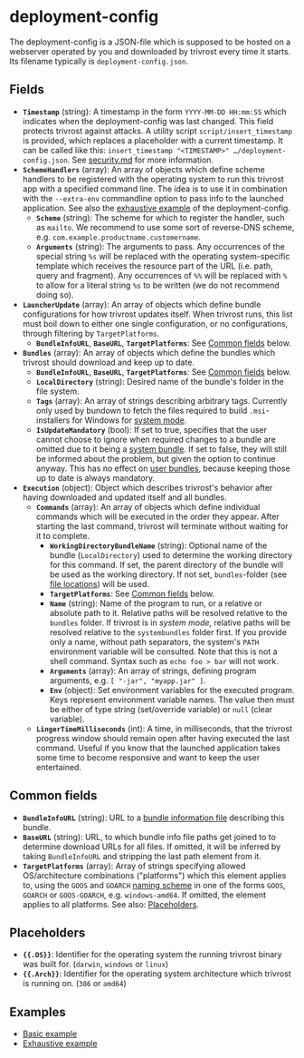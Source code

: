 # deployment-config

The deployment-config is a JSON-file which is supposed to be hosted on a webserver operated by you and downloaded by trivrost every time it starts. Its filename typically is `deployment-config.json`.

## Fields

* **`Timestamp`** (string): A timestamp in the form `YYYY-MM-DD HH:mm:SS` which indicates when the deployment-config was last changed. This field protects trivrost against attacks. A utility script `script/insert_timestamp` is provided, which replaces a placeholder with a current timestamp. It can be called like this: `insert_timestamp "<TIMESTAMP>" …/deployment-config.json`. See [security.md](security.md) for more information.
* **`SchemeHandlers`** (array): An array of objects which define scheme handlers to be registered with the operating system to run this trivrost app with a specified command line. The idea is to use it in combination with the `--extra-env` commandline option to pass info to the launched application. See also the [exhaustive example](../examples/deployment-config.json.complex.example) of the deployment-config.
  * **`Scheme`** (string): The scheme for which to register the handler, such as `mailto`. We recommend to use some sort of reverse-DNS scheme, e.g. `com.example.productname.customername`.
  * **`Arguments`** (string): The arguments to pass. Any occurrences of the special string `%s` will be replaced with the operating system-specific template which receives the resource part of the URL (i.e. path, query and fragment). Any occurrences of `%%` will be replaced with `%` to allow for a literal string `%s` to be written (we do not recommend doing so).
* **`LauncherUpdate`** (array): An array of objects which define bundle configurations for how trivrost updates itself. When trivrost runs, this list must boil down to either one single configuration, or no configurations, through filtering by `TargetPlatforms`.
  * **`BundleInfoURL`**, **`BaseURL`**, **`TargetPlatforms`**: See [Common fields](#Common-fields) below.
* **`Bundles`** (array): An array of objects which define the bundles which trivrost should download and keep up to date.
  * **`BundleInfoURL`**, **`BaseURL`**, **`TargetPlatforms`**: See [Common fields](#Common-fields) below.
  * **`LocalDirectory`** (string): Desired name of the bundle's folder in the file system.
  * **`Tags`** (array): An array of strings describing arbitrary tags. Currently only used by bundown to fetch the files required to build `.msi`-installers for Windows for [system mode](walkthrough.md#System-mode).
  * **`IsUpdateMandatory`** (bool): If set to true, specifies that the user cannot choose to ignore when required changes to a bundle are omitted due to it being a [system bundle](glossary.md#system-bundle). If set to false, they will still be informed about the problem, but given the option to continue anyway. This has no effect on [user bundles](glossary.md#user-bundle), because keeping those up to date is always mandatory.
* **`Execution`** (object): Object which describes trivrost's behavior after having downloaded and updated itself and all bundles.
  * **`Commands`** (array): An array of objects which define individual commands which will be executed in the order they appear. After starting the last command, trivrost will terminate without waiting for it to complete.
    * **`WorkingDirectoryBundleName`** (string): Optional name of the bundle (`LocalDirectory`) used to determine the working directory for this command. If set, the parent directory of the bundle will be used as the working directory. If not set, `bundles`-folder (see [file locations](file_locations.md)) will be used.
    * **`TargetPlatforms`**: See [Common fields](#Common-fields) below.
    * **`Name`** (string): Name of the program to run, or a relative or absolute path to it. Relative paths will be resolved relative to the `bundles` folder. If trivrost is in *system mode*, relative paths will be resolved relative to the `systembundles` folder first. If you provide only a name, without path separators, the system's `PATH` environment variable will be consulted. Note that this is not a shell command. Syntax such as `echo foo > bar` will not work.
    * **`Arguments`** (array): An array of strings, defining program arguments, e.g. `[ "-jar", "myapp.jar" ]`.
    * **`Env`** (object): Set environment variables for the executed program. Keys represent environment variable names. The value then must be either of type string (set/override variable) or `null` (clear variable).
  * **`LingerTimeMilliseconds`** (int): A time, in milliseconds, that the trivrost progress window should remain open after having executed the last command. Useful if you know that the launched application takes some time to become responsive and want to keep the user entertained.

## Common fields
* **`BundleInfoURL`** (string): URL to a [bundle information file](walkthrough.md#Bundle-info) describing this bundle.
* **`BaseURL`** (string): URL, to which bundle info file paths get joined to to determine download URLs for all files. If omitted, it will be inferred by taking `BundleInfoURL` and stripping the last path element from it.
* **`TargetPlatforms`** (array): Array of strings specifying allowed OS/architecture combinations ("platforms") which this element applies to, using the `GOOS` and `GOARCH` [naming scheme](https://gist.github.com/asukakenji/f15ba7e588ac42795f421b48b8aede63) in one of the forms `GOOS`, `GOARCH` or `GOOS-GOARCH`, e.g. `windows-amd64`. If omitted, the element applies to all platforms. See also: [Placeholders](#placeholders).

## Placeholders
* **`{{.OS}}`**: Identifier for the operating system the running trivrost binary was built for. (`darwin`, `windows` or `linux`)
* **`{{.Arch}}`**: Identifier for the operating system architecture which trivrost is running on. (`386` or `amd64`)

## Examples
* [Basic example](../examples/deployment-config.json.simple.example)
* [Exhaustive example](../examples/deployment-config.json.complex.example)
